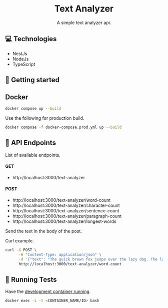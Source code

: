 <h1 align="center" style="font-weight: bold;">Text Analyzer</h1>

<p align="center">A simple text analyzer api.</p>

## 💻 Technologies

- NestJs
- NodeJs
- TypeScript

## 🚀 Getting started

## Docker

```bash
docker compose up --build
```

Use the following for production build.

```bash
docker compose -f docker-compose.prod.yml up --build
```

## 📍 API Endpoints

List of available endpoints.

#### GET

- http://localhost:3000/text-analyzer

#### POST

- http://localhost:3000/text-analyzer/word-count
- http://localhost:3000/text-analyzer/character-count
- http://localhost:3000/text-analyzer/sentence-count
- http://localhost:3000/text-analyzer/paragraph-count
- http://localhost:3000/text-analyzer/longest-words

Send the text in the body of the post.

Curl example.

```bash
curl -X POST \
      -H "Content-Type: application/json" \
      -d '{"text": "The quick brown fox jumps over the lazy dog. The lazy dog slept in the sun."}' \
      http://localhost:3000/text-analyzer/word-count
```

## 🧪 Running Tests

Have the [development container running](#docker).

```bash
docker exec -i -t <CONTAINER_NAME/ID> bash
```

